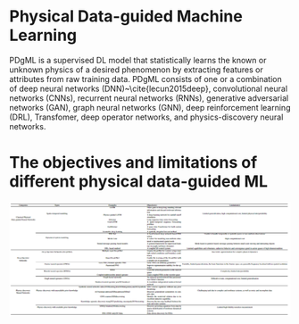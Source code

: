 # Physical Data-guided Machine Learning
PDgML is a supervised DL model that statistically learns the known or unknown physics of a desired phenomenon by extracting features or attributes from raw training data. PDgML consists of one or a combination of deep neural networks (DNN)~\cite{lecun2015deep}, convolutional neural networks (CNNs), recurrent neural networks (RNNs),  generative adversarial networks (GAN), graph neural networks (GNN), deep reinforcement learning (DRL), Transfomer, deep operator networks, and physics-discovery neural networks.  
# The objectives and limitations of different physical data-guided ML
![image](https://github.com/HydroPML/PaML_PDgML/blob/main/Table2.png)

